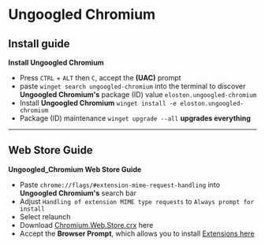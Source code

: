 # Ungoogled Chromium

## Install guide

**Install Ungoogled Chromium**

- Press `CTRL` + `ALT` then `C`, accept the **(UAC)** prompt
- paste `winget search ungoogled-chromium` into the terminal to discover **Ungoogled Chromium's** package (ID) value `eloston.ungoogled-chromium`
- Install **Ungoogled Chromium** `winget install -e eloston.ungoogled-chromium`
- Package (ID) maintenance `winget upgrade --all` **upgrades everything**

***

## Web Store Guide

**Ungoogled_Chromium Web Store Guide**

- Paste `chrome://flags/#extension-mime-request-handling` into **Ungoogled Chromium's** search bar
- Adjust `Handling of extension MIME type requests` to `Always prompt for install`
- Select relaunch
- Download [Chromium.Web.Store.crx](<https://github.com/NeverDecaf/chromium-web-store/releases>) here
- Accept the **Browser Prompt**, which allows you to install [Extensions here](<https://chromewebstore.google.com/>)